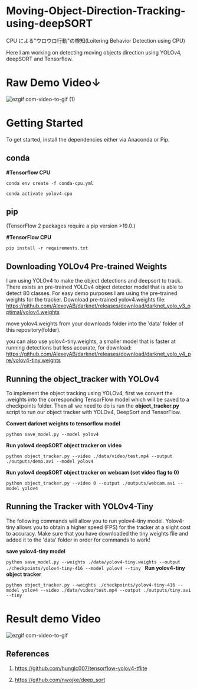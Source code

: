 # Moving-Object-Direction-Tracking-using-deepSORT
CPU による"ウロウロ行動"の検知(Loitering Behavior Detection using CPU)

Here I am working on detecting moving objects direction using YOLOv4, deepSORT and Tensorflow.

# Raw Demo Video↓

![ezgif com-video-to-gif (1)](https://user-images.githubusercontent.com/84290745/227867156-aad39051-0f4c-4737-8301-ee1945127d92.gif)


# Getting Started
To get started, install the dependencies either via Anaconda or Pip. 

## conda
**#Tensorflow CPU**

`conda env create -f conda-cpu.yml`

`conda activate yolov4-cpu`

## pip

(TensorFlow 2 packages require a pip version >19.0.)

**#TensorFlow CPU**

`pip install -r requirements.txt`

## Downloading YOLOv4 Pre-trained Weights

I am using YOLOv4 to make the object detections and deepsort to track. There exists an pre-trained YOLOv4 object detector model that is able to detect 80 classes. For easy demo purposes I am using the pre-trained weights for the tracker. Download pre-trained yolov4.weights file: https://github.com/AlexeyAB/darknet/releases/download/darknet_yolo_v3_optimal/yolov4.weights

move yolov4.weights from your downloads folder into the 'data' folder of this repository(folder).

you can also use yolov4-tiny.weights, a smaller model that is faster at running detections but less accurate, for download: https://github.com/AlexeyAB/darknet/releases/download/darknet_yolo_v4_pre/yolov4-tiny.weights

## Running the object_tracker with YOLOv4

To implement the object tracking using YOLOv4, first we convert the .weights into the corresponding TensorFlow model which will be saved to a checkpoints folder. Then all we need to do is run the **object_tracker.py** script to run our object tracker with YOLOv4, DeepSort and TensorFlow.

**Convert darknet weights to tensorflow model**

`python save_model.py --model yolov4 `

**Run yolov4 deepSORT object tracker on video**

`python object_tracker.py --video ./data/video/test.mp4 --output ./outputs/demo.avi --model yolov4`

 **Run yolov4 deepSORT object tracker on webcam (set video flag to 0)**

`python object_tracker.py --video 0 --output ./outputs/webcam.avi --model yolov4`

## Running the Tracker with YOLOv4-Tiny
The following commands will allow you to run yolov4-tiny model. Yolov4-tiny allows you to obtain a higher speed (FPS) for the tracker at a slight cost to accuracy. Make sure that you have downloaded the tiny weights file and added it to the 'data' folder in order for commands to work!

**save yolov4-tiny model**

`python save_model.py --weights ./data/yolov4-tiny.weights --output ./checkpoints/yolov4-tiny-416 --model yolov4 --tiny
`
**Run yolov4-tiny object tracker**

`python object_tracker.py --weights ./checkpoints/yolov4-tiny-416 --model yolov4 --video ./data/video/test.mp4 --output ./outputs/tiny.avi --tiny
`

# Result demo Video


![ezgif com-video-to-gif](https://user-images.githubusercontent.com/84290745/227864521-20f90e73-febe-4abb-a7a6-925b206fd0c4.gif)

## References
1) https://github.com/hunglc007/tensorflow-yolov4-tflite

2) https://github.com/nwojke/deep_sort
